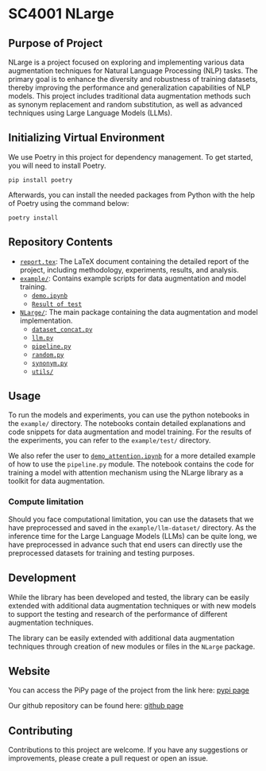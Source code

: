 # SC4001 NLarge

## Purpose of Project

NLarge is a project focused on exploring and implementing various data
augmentation techniques for Natural Language Processing (NLP) tasks. The primary
goal is to enhance the diversity and robustness of training datasets, thereby
improving the performance and generalization capabilities of NLP models. This
project includes traditional data augmentation methods such as synonym
replacement and random substitution, as well as advanced techniques using Large
Language Models (LLMs).

## Initializing Virtual Environment

We use Poetry in this project for dependency management. To get started, you
will need to install Poetry.

```shell
pip install poetry
```

Afterwards, you can install the needed packages from Python with the help of
Poetry using the command below:

```shell
poetry install
```

## Repository Contents

- [`report.tex`](report/report.tex): The LaTeX document containing the detailed
  report of the project, including methodology, experiments, results, and
  analysis.
- [`example/`](example): Contains example scripts for data augmentation and
  model training.
  - [`demo.ipynb`](example/demo.ipynb)
  - [`Result of test`](example/test/)
- [`NLarge/`](NLarge): The main package containing the data augmentation and
  model implementation.
  - [`dataset_concat.py`](NLarge/dataset_concat.py)
  - [`llm.py`](NLarge/llm.py)
  - [`pipeline.py`](NLarge/pipeline.py)
  - [`random.py`](NLarge/random.py)
  - [`synonym.py`](NLarge/synonym.py)
  - [`utils/`](NLarge/utils)

## Usage

To run the models and experiments, you can use the python notebooks in the
`example/` directory. The notebooks contain detailed explanations and code
snippets for data augmentation and model training. For the results of the
experiments, you can refer to the `example/test/` directory.

We also refer the user to [`demo_attention.ipynb`](example/demo_attention.ipynb)
for a more detailed example of how to use the `pipeline.py` module. The notebook
contains the code for training a model with attention mechanism using the
NLarge library as a toolkit for data augmentation.

### Compute limitation

Should you face computational limitation, you can use the datasets that we 
have preprocessed and saved in the `example/llm-dataset/` directory. As the inference
time for the Large Language Models (LLMs) can be quite long, we have preprocessed
in advance such that end users can directly use the preprocessed datasets for
training and testing purposes.

## Development

While the library has been developed and tested, the library can be easily 
extended with additional data augmentation techniques or with new models to
support the testing and research of the performance of different augmentation
techniques.

The library can be easily extended with additional data augmentation techniques
through creation of new modules or files in the `NLarge` package.

## Website

You can access the PiPy page of the project from the link here:
[pypi page](https://pypi.org/project/NLarge/)

Our github repository can be found here:
[github page](https://github.com/HiIAmTzeKean/SC4001-NLarge)

## Contributing

Contributions to this project are welcome. If you have any suggestions or
improvements, please create a pull request or open an issue.
